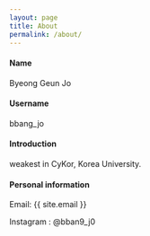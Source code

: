 ```yaml
---
layout: page
title: About
permalink: /about/
---
```


#### Name

Byeong Geun Jo 

#### Username

bbang_jo

#### Introduction

weakest in CyKor, Korea University.

#### Personal information

Email: {{ site.email }}

Instagram : @bban9_j0
